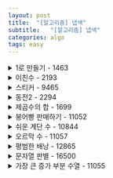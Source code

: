 ```yaml
---
layout: post
title:  "[알고리즘] 냅색"
subtitle:   "[알고리즘] 냅색"
categories: algo
tags: easy
---
```


<details>
<summary> 1로 만들기 - 1463</summary>
<div markdown="1">

```cpp
#include <bits/stdc++.h>
using namespace std;
int d[1000005];
int n;
int main() {
    ios::sync_with_stdio(0);
    cin.tie(0);

    cin >> n;
    d[1] = 0;
    for (int i = 0; i <= n; i++) {
        d[i] = d[i-1]+1;
        if (i%2 == 0) d[i] = min(d[i], d[i/2]+1);
        if (i%3 == 0) d[i] = min(d[i], d[i/3]+1);
    }
    cout << d[n];
}
```

</div>
</details>


<details>
<summary> 이친수 - 2193</summary>
<div markdown="1">

```cpp
#include <bits/stdc++.h>
using namespace std;

int main() {
    ios::sync_with_stdio(0);
    cin.tie(0);
    long long D[100][2];
    int N;
    cin >> N;
    D[1][0] = 0;
    D[1][1] = 1;
    for (int i = 2; i <= N; i++) {
        D[i][0] = D[i-1][0] + D[i-1][1];
        D[i][1] = D[i-1][0];
    }
    cout << D[N][0] + D[N][1];

}
```

</div>
</details>

<details>
<summary> 스티커 - 9465</summary>
<div markdown="1">

```cpp
#include <bits/stdc++.h>
using namespace std;
int D[100000][2];
int sticker[100000][2];

int main() {
    ios::sync_with_stdio(0);
    cin.tie(0);
    int T;
    cin >> T;
    while (T--) {
        int N;
        cin >> N;
        for (int i = 0; i < N; i++)
            cin >> sticker[i][0];
        for (int i = 0; i < N; i++)
            cin >> sticker[i][1];
        D[0][0] = sticker[0][0];
        D[0][1] = sticker[0][1];
        for (int i = 0; i < N; i++) {
            D[i][0] = max(D[i-1][1] + sticker[i][0], D[i-1][0]);
            D[i][1] = max(D[i-1][0] + sticker[i][1], D[i-1][1]);
        }
        cout << max(D[N-1][0], D[N-1][1]);
    }
}
```

</div>
</details>

<details>
<summary> 동전2 - 2294</summary>
<div markdown="1">

```cpp
#include <bits/stdc++.h>
using namespace std;
int coin[101];
int D[10001];
int main() {
    ios::sync_with_stdio(0);
    cin.tie(0);
    int n, k;
    for (int i = 0; i <= k; i++)
        D[i] = 0x7ffffff;
    for (int i = 0; i < n; i++)
        cin >> coin[i];
    for (int i = 0; i < n; i++) {
        if (coin[i] > k)
            continue;
        D[coin[i]] = 1;
        for (int j = coin[i]+1; j <= k; j++) 
            D[j] = min(D[j], D[j-coin[i]] + 1);
    }
    if (D[k] >= 0x7ffffff)
        D[k] = -1;
    cout << D[k];
}
```

</div>
</details>

<details>
<summary> 제곱수의 합 - 1699</summary>
<div markdown="1">

<br>
1을 빼야하는 이유 !
```cpp
#include <bits/stdc++.h>
using namespace std;
int d[100001];
int main() {
    ios::sync_with_stdio(0);
    cin.tie(0);
    int n; cin >> n;
    for (int i = 0; i <= n; i++)
        d[i] = i;
    for (int i = 2; i <= n; i++)
        for (int j = 2; j*j <= i; j++)
            d[i] = min(d[i], d[i - j*j]+1);
    cout << d[n];
}
```

</div>
</details>

<details>
<summary> 붕어빵 판매하기 - 11052</summary>
<div markdown="1">

```cpp
#include <bits/stdc++.h>
using namespace std;
int P[1001];
int D[1001];
int main() {
    ios::sync_with_stdio(0);
    cin.tie(0);
    int N; cin >> N;
    for (int i = 0; i <= N; i++)
        cin >> P[i];
    D[1] = P[1];
    for (int i = 2; i <= N; i++) {
        D[i] = P[i];
        for (int j = 1; j < i-1; j++)
            D[i] = max(D[i], D[j] + D[i-j]);
    }
    cout << D[N];
}
```

</div>
</details>

<details>
<summary> 쉬운 계단 수 - 10844</summary>
<div markdown="1">

<br>
1234345 65454321212 ...

```cpp
#include <bits/stdc++.h>
using namespace std;
int D[101][11];
int main() {
    ios::sync_with_stdio(0);
    cin.tie(0);
    int n; cin >> n;
    for (int i = 1; i <= 9; i++)
        D[1][i] = 1;
    for (int i = 2; i <= n; i++) {
        D[i][0] = D[i-1][1];
        for (int j = 1; j <= 9; j++)
            D[i][j] = (D[i-1][j-1] + D[i-1][j+1]) % 1000000000;
    }
    long long sum = 0;
    for (int i = 0; i <= 9; i++)
        sum += D[n][i];
    cout << sum;
}
```

</div>
</details>

<details>
<summary> 오르막 수 - 11057</summary>
<div markdown="1">

<br>

D[i][j] 은 i자리 수에서 1의 자리가 j인 오르막 수의 갯수

```cpp
#include <bits/stdc++.h>
using namespace std;
#define MOD 10007
int D[1006][10];
int main() {
    ios::sync_with_stdio(0);
    cin.tie(0);
    int N; cin >> N;
    for (int i = 0; i < 10; i++)
        D[1][i] = 1;
    for (int i = 2; i < N; i++)
        for (int j = 0; j < 10; j++)
            for (int k = 0; k <= j; k++)
                D[i][j] = (D[i][j] + D[i-1][k]) % MOD;
    int ans = 0;
    for (int i = 0; i < 10; i++)
        ans = (ans + D[N][i]) % MOD;
    cout << ans;
}
```

</div>
</details>


<details>
<summary> 평범한 배낭 - 12865 </summary>
<div markdown="1">

```cpp
#include <bits/stdc++.h>
using namespace std;
int w[101];
int v[101];
int D[101][100001];
int main() {
    ios::sync_with_stdio(0);
    cin.tie(0);
    int N, K; cin >> N >> K;
    for (int i = 1; i <= N; i++)
        cin >> w[i] >> v[i];
    for (int i = 0; i < N; i++)
        D[i][0] = 0;
    for (int i = 0; i < K; i++)
        D[0][i] = 0;
    for (int i = 1; i <= N; i++)
        for (int j = 1; j <= K; j++) {
            if (w[i] <= j) {
                int free_weight = j - w[i];
                d[i][j] = max(d[i-1][j], d[i-1][free_weight] + v[i]);
            }
            else 
                d[i][j] = d[i-1][j];
        }
    cout << d[N][K];
}
```

</div>
</details>


<details>
<summary> 문자열 판별 - 16500</summary>
<div markdown="1">

```cpp
#include <bits/stdc++.h>
using namespace std;

int main() {
    ios::sync_with_stdio(0);
    cin.tie(0);


}
```

</div>
</details>

<details>
<summary> 가장 큰 증가 부분 수열 - 11055</summary>
<div markdown="1">

```cpp
#include <bits/stdc++.h>
using namespace std;
int D[1005];
int main() {
    ios::sync_with_stdio(0);
    cin.tie(0);
    int A[1005];
    int N; cin >> N;
    for (int i = 0; i < N; i++)
        cin >> A[i];
    D[0] = A[0];
    int mx = D[0];
    for (int i = 1; i < N; i++) {
        D[i] = A[i];
        for (int j = 0; j < i; j++) {
            if (A[j] < A[i])
                D[i] = max(D[i], D[j] + A[i]);
        }
        mx = max(mx, D[i]);
    }
    cout << mx;
}
```

</div>
</details>